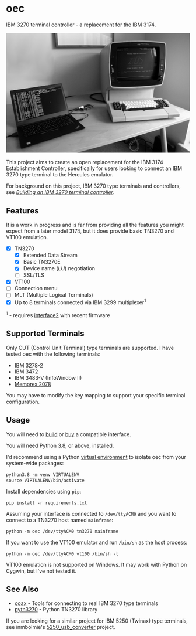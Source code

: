 # oec

IBM 3270 terminal controller - a replacement for the IBM 3174.

![IBM 3278 terminal and oec](.images/hero.jpg)

This project aims to create an open replacement for the IBM 3174 Establishment
Controller, specifically for users looking to connect an IBM 3270 type terminal
to the Hercules emulator.

For background on this project, IBM 3270 type terminals and controllers, see
_[Building an IBM 3270 terminal controller](https://ajk.me/building-an-ibm-3270-terminal-controller)_.

## Features

It is a work in progress and is far from providing all the features you might
expect from a later model 3174, but it does provide basic TN3270 and VT100
emulation.

  - [x] TN3270
      - [x] Extended Data Stream
      - [x] Basic TN3270E
      - [x] Device name (_LU_) negotiation
      - [ ] SSL/TLS
  - [x] VT100
  - [ ] Connection menu
  - [ ] MLT (Multiple Logical Terminals)
  - [x] Up to 8 terminals connected via IBM 3299 multiplexer<sup>1</sup>

<sup>1</sup> - requires [interface2](https://github.com/lowobservable/coax/tree/master/interface2#readme) with recent firmware

## Supported Terminals

Only CUT (Control Unit Terminal) type terminals are supported. I have tested oec with the following terminals:

  * IBM 3278-2
  * IBM 3472
  * IBM 3483-V (InfoWindow II)
  * [Memorex 2078](http://mrxhist.org/docs/Schu_4971.pdf)

You may have to modify the key mapping to support your specific terminal configuration.

## Usage

You will need to
[build](https://github.com/lowobservable/coax#hardware)
or
[buy](https://www.tindie.com/products/approachware/3270-usb-interface-ibm/)
a compatible interface.

You will need Python 3.8, or above, installed.

I'd recommend using a Python [virtual environment](https://docs.python.org/3/library/venv.html) to isolate oec from your system-wide packages:

```
python3.8 -m venv VIRTUALENV
source VIRTUALENV/bin/activate
```

Install dependencies using `pip`:

```
pip install -r requirements.txt
```

Assuming your interface is connected to `/dev/ttyACM0` and you want to connect to a TN3270 host named `mainframe`:

```
python -m oec /dev/ttyACM0 tn3270 mainframe
```

If you want to use the VT100 emulator and run `/bin/sh` as the host process:

```
python -m oec /dev/ttyACM0 vt100 /bin/sh -l
```

VT100 emulation is not supported on Windows. It may work with Python on Cygwin, but I've not tested it.

## See Also

* [coax](https://github.com/lowobservable/coax) - Tools for connecting to real IBM 3270 type terminals
* [pytn3270](https://github.com/lowobservable/pytn3270) - Python TN3270 library

If you are looking for a similar project for IBM 5250 (Twinax) type terminals, see
inmbolmie's
[5250_usb_converter](https://github.com/inmbolmie/5250_usb_converter)
project.
